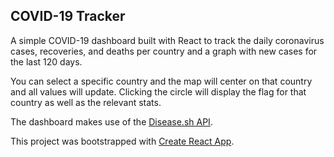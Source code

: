 ## COVID-19 Tracker
A simple COVID-19 dashboard built with React to track the daily coronavirus cases, recoveries, and deaths per country and a graph with new cases for the last 120 days.

You can select a specific country and the map will center on that country and all values will update. Clicking the circle will display the flag for that country as well as the relevant stats.

The dashboard makes use of the [Disease.sh API](https://disease.sh).

This project was bootstrapped with [Create React App](https://github.com/facebook/create-react-app).